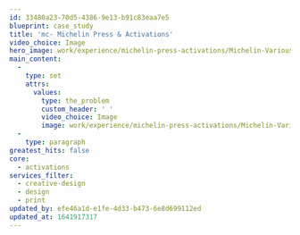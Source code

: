 ```yaml
---
id: 33480a23-70d5-4386-9e13-b91c83eaa7e5
blueprint: case_study
title: 'mc- Michelin Press & Activations'
video_choice: Image
hero_image: work/experience/michelin-press-activations/Michelin-Various-35-Experience-Full-Image-1360x768.5.jpg
main_content:
  -
    type: set
    attrs:
      values:
        type: the_problem
        custom_header: ' '
        video_choice: Image
        image: work/experience/michelin-press-activations/Michelin-Various-35-Experience-Large-927x522.jpg
  -
    type: paragraph
greatest_hits: false
core:
  - activations
services_filter:
  - creative-design
  - design
  - print
updated_by: efe46a1d-e1fe-4d33-b473-6e8d699112ed
updated_at: 1641917317
---
```

